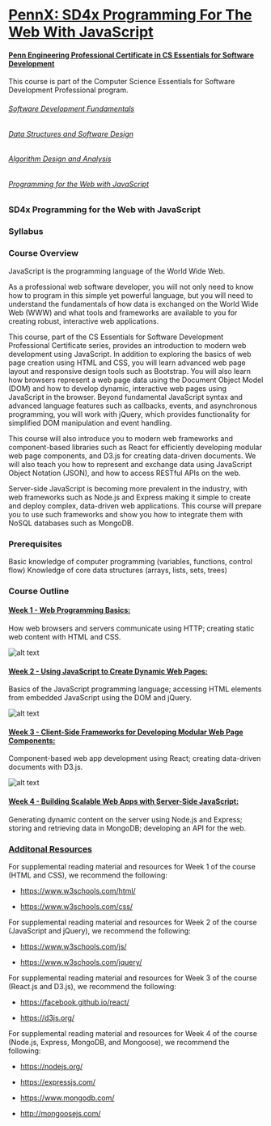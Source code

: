 # [PennX: SD4x Programming For The Web With JavaScript](https://www.edx.org/course/programming-web-javascript-pennx-sd4x)


#### [Penn Engineering Professional Certificate in CS Essentials for Software Development](https://www.edx.org/professional-certificate/computer-science-essentials-software)

This course is part of the Computer Science Essentials for Software Development Professional program.

###### [Software Development Fundamentals](https://www.edx.org/course/software-development-fundamentals-pennx-sd1x)

###### [Data Structures and Software Design](https://www.edx.org/course/data-structures-software-design-pennx-sd2x)

###### [Algorithm Design and Analysis](https://www.edx.org/course/algorithm-design-analysis-pennx-sd3x)

###### [Programming for the Web with JavaScript](https://www.edx.org/course/programming-web-javascript-pennx-sd4x)

### SD4x Programming for the Web with JavaScript

### Syllabus

### Course Overview

JavaScript is the programming language of the World Wide Web.

As a professional web software developer, you will not only need to know how to program in this simple yet powerful language, but you will need to understand the fundamentals of how data is exchanged on the World Wide Web (WWW) and what tools and frameworks are available to you for creating robust, interactive web applications.


This course, part of the CS Essentials for Software Development Professional Certificate series, provides an introduction to modern web development using JavaScript. In addition to exploring the basics of web page creation using HTML and CSS, you will learn advanced web page layout and responsive design tools such as Bootstrap. You will also learn how browsers represent a web page data using the Document Object Model (DOM) and how to develop dynamic, interactive web pages using JavaScript in the browser. Beyond fundamental JavaScript syntax and advanced language features such as callbacks, events, and asynchronous programming, you will work with jQuery, which provides functionality for simplified DOM manipulation and event handling.


This course will also introduce you to modern web frameworks and component-based libraries such as React for efficiently developing modular web page components, and D3.js for creating data-driven documents. We will also teach you how to represent and exchange data using JavaScript Object Notation (JSON), and how to access RESTful APIs on the web.


Server-side JavaScript is becoming more prevalent in the industry, with web frameworks such as Node.js and Express making it simple to create and deploy complex, data-driven web applications. This course will prepare you to use such frameworks and show you how to integrate them with NoSQL databases such as MongoDB.


### Prerequisites

Basic knowledge of computer programming (variables, functions, control flow)
Knowledge of core data structures (arrays, lists, sets, trees)


### Course Outline

#### [Week 1 - Web Programming Basics:](https://courses.edx.org/courses/course-v1:PennX+SD4x+2T2017/courseware/6d6b74bb9f8c43088e919a6310f19b39/da2fb7ae127c47ae883a6eb95a65bdb9/?activate_block_id=block-v1%3APennX%2BSD4x%2B2T2017%2Btype%40sequential%2Bblock%40da2fb7ae127c47ae883a6eb95a65bdb9)


How web browsers and servers communicate using HTTP; creating static web content with HTML and CSS.

![alt text](https://prod-edxapp.edx-cdn.org/assets/courseware/v1/5f039a00de3eb4a457e23952300e4fc9/asset-v1:PennX+SD4x+2T2017+type@asset+block/Hwk1-calendar.png)


#### [Week 2 - Using JavaScript to Create Dynamic Web Pages:](https://courses.edx.org/courses/course-v1:PennX+SD4x+2T2017/courseware/179922122c5f4cb180c57e33213faaf4/97c2cb935275489aa67314ff28f9629c/?child=first)


Basics of the JavaScript programming language; accessing HTML elements from embedded JavaScript using the DOM and jQuery.

![alt text](https://prod-edxapp.edx-cdn.org/assets/courseware/v1/b1cbf6fe88f95357b0c5129cb3fe123e/asset-v1:PennX+SD4x+2T2017+type@asset+block/calc.png)

#### [Week 3 - Client-Side Frameworks for Developing Modular Web Page Components:](https://courses.edx.org/courses/course-v1:PennX+SD4x+2T2017/courseware/179922122c5f4cb180c57e33213faaf4/6f11927d2bfd4809b04eaa804a874711/?child=first)


Component-based web app development using React; creating data-driven documents with D3.js.

![alt text](https://prod-edxapp.edx-cdn.org/assets/courseware/v1/f0e0d19e5464abe97f76ad136bf8315a/asset-v1:PennX+SD4x+2T2017+type@asset+block/important-list-tracker-3.png)


#### [Week 4 - Building Scalable Web Apps with Server-Side JavaScript:](https://courses.edx.org/courses/course-v1:PennX+SD4x+2T2017/courseware/05f321f8b38c400b96330598e23d639c/316869bbc9304b30bde6890d32c251fa/?activate_block_id=block-v1%3APennX%2BSD4x%2B2T2017%2Btype%40sequential%2Bblock%40316869bbc9304b30bde6890d32c251fa)


Generating dynamic content on the server using Node.js and Express; storing and retrieving data in MongoDB; developing an API for the web.


### [Additonal Resources](https://courses.edx.org/courses/course-v1:PennX+SD4x+2T2017/e8f5799d7c844300a56aaba810385624/)

For supplemental reading material and resources for Week 1 of the course (HTML and CSS), we recommend the following:

* https://www.w3schools.com/html/

* https://www.w3schools.com/css/

For supplemental reading material and resources for Week 2 of the course (JavaScript and jQuery), we recommend the following:

* https://www.w3schools.com/js/

* https://www.w3schools.com/jquery/

For supplemental reading material and resources for Week 3 of the course (React.js and D3.js), we recommend the following:

* https://facebook.github.io/react/

* https://d3js.org/

For supplemental reading material and resources for Week 4 of the course (Node.js, Express, MongoDB, and Mongoose), we recommend the following:

* https://nodejs.org/

* https://expressjs.com/

* https://www.mongodb.com/

* http://mongoosejs.com/